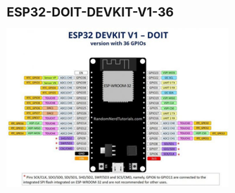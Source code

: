# ESP32-DOIT-DEVKIT-V1-36

![ESP32-DOIT-DEVKIT-V1-36](images/ESP32-DOIT-DEVKIT-V1-Board-Pinout-36-GPIOs.jpg)


